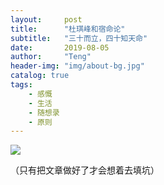 ```yaml
---
layout:     post
title:      "杜琪峰和宿命论"
subtitle:   "三十而立，四十知天命"
date:       2019-08-05
author:     "Teng"
header-img: "img/about-bg.jpg"
catalog: true
tags:
    - 感慨
    - 生活
    - 随想录
    - 原则
---
```


![](http://images.tengblog.cn/20190805100630_yir2lg_Lark20190802192757.png)

（只有把文章做好了才会想着去填坑）

